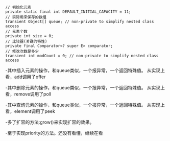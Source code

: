 ```
// 初始化元素
private static final int DEFAULT_INITIAL_CAPACITY = 11;
// 实际用来保存的数组
transient Object[] queue; // non-private to simplify nested class access
// 元素个数
private int size = 0;
// 比较器(关键的特性)
private final Comparator<? super E> comparator;
// 修改次数是多少
transient int modCount = 0; // non-private to simplify nested class access
```

-其中插入元素的操作，和queue类似，一个报异常，一个返回特殊值。
从实现上看，add调用了offer


-其中删除元素的操作，和queue类似，一个报异常，一个返回特殊值。
从实现上看，remove调用了poll


-其中查询元素的操作，和queue类似，一个报异常，一个返回特殊值。
从实现上看，element调用了peek


-多了扩容的方法:grow()来实现扩容的效果。


-至于实现priority的方法。还没有看懂，继续在看
